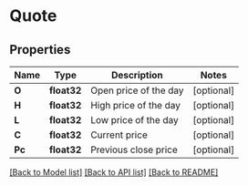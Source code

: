 # Quote

## Properties

Name | Type | Description | Notes
------------ | ------------- | ------------- | -------------
**O** | **float32** | Open price of the day | [optional] 
**H** | **float32** | High price of the day | [optional] 
**L** | **float32** | Low price of the day | [optional] 
**C** | **float32** | Current price | [optional] 
**Pc** | **float32** | Previous close price | [optional] 

[[Back to Model list]](../README.md#documentation-for-models) [[Back to API list]](../README.md#documentation-for-api-endpoints) [[Back to README]](../README.md)



